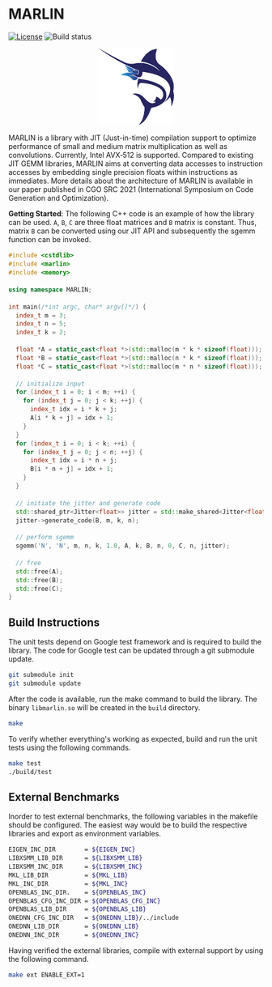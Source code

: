 # MARLIN

[![License](https://img.shields.io/badge/license-BSD3-blue.svg "BSD 3-Clause License")](LICENSE.md) ![Build status](https://github.com/malithj/marlin/actions/workflows/c-cpp.yml/badge.svg)

<div align="center">
  <img src="docs/marlin.png" width="150" alt="MARLIN"/>
</div>

MARLIN is a library with JIT (Just-in-time) compilation support to optimize performance of small and medium matrix multiplication as well as convolutions. Currently, <span>Intel&#160;AVX&#8209;512</span> is supported. Compared to existing JIT GEMM libraries, MARLIN aims at converting data accesses to instruction accesses by embedding single precision floats within instructions as immediates. More details about the architecture of MARLIN is available in our paper published in CGO SRC 2021 (International Symposium on Code Generation and Optimization).


<a name="getting-started"></a><a name="hello-libxsmm"></a>**Getting Started**: The following C++ code is an example of how the library can be used. `A`, `B`, `C` are three float matrices and `B` matrix is constant. Thus, matrix `B` can be converted using our JIT API and subsequently the sgemm function can be invoked.

```cpp
#include <cstdlib>
#include <marlin>
#include <memory>

using namespace MARLIN;

int main(/*int argc, char* argv[]*/) {
  index_t m = 3;
  index_t n = 5;
  index_t k = 2;

  float *A = static_cast<float *>(std::malloc(m * k * sizeof(float)));
  float *B = static_cast<float *>(std::malloc(n * k * sizeof(float)));
  float *C = static_cast<float *>(std::malloc(m * n * sizeof(float)));
  
  // initialize input
  for (index_t i = 0; i < m; ++i) {
    for (index_t j = 0; j < k; ++j) {
      index_t idx = i * k + j;
      A[i * k + j] = idx + 1;
    }
  }
  for (index_t i = 0; i < k; ++i) {
    for (index_t j = 0; j < n; ++j) {
      index_t idx = i * n + j;
      B[i * n + j] = idx + 1;
    }
  }
  
  // initiate the jitter and generate code
  std::shared_ptr<Jitter<float>> jitter = std::make_shared<Jitter<float>>();
  jitter->generate_code(B, m, k, n);

  // perform sgemm
  sgemm('N', 'N', m, n, k, 1.0, A, k, B, n, 0, C, n, jitter);

  // free
  std::free(A);
  std::free(B);
  std::free(C);
}
```

## Build Instructions

The unit tests depend on Google test framework and is required to build the library. The code for Google test can be updated through a git submodule update.

```bash
git submodule init
git submodule update
```

After the code is available, run the make command to build the library. The binary `libmarlin.so` will be created in the `build` directory. 

```bash
make
```

To verify whether everything's working as expected, build and run the unit tests using the following commands.

```bash
make test
./build/test
```

## External Benchmarks

Inorder to test external benchmarks, the following variables in the makefile should be configured. The easiest way would be to build the respective libraries and export as environment variables. 

```bash
EIGEN_INC_DIR        = ${EIGEN_INC}
LIBXSMM_LIB_DIR	     = ${LIBXSMM_LIB}
LIBXSMM_INC_DIR	     = ${LIBXSMM_INC}
MKL_LIB_DIR          = ${MKL_LIB}
MKL_INC_DIR          = ${MKL_INC}
OPENBLAS_INC_DIR.    = ${OPENBLAS_INC}
OPENBLAS_CFG_INC_DIR = ${OPENBLAS_CFG_INC}
OPENBLAS_LIB_DIR     = ${OPENBLAS_LIB}
ONEDNN_CFG_INC_DIR   = ${ONEDNN_LIB}/../include
ONEDNN_LIB_DIR       = ${ONEDNN_LIB}
ONEDNN_INC_DIR       = ${ONEDNN_INC}
```

Having verified the external libraries, compile with external support by using the following command. 

```bash
make ext ENABLE_EXT=1
```
